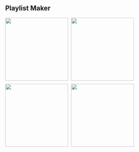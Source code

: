 ## Playlist Maker
<div style="display: flex; gap: 10px; flex-wrap: wrap;">
  <img src="https://github.com/user-attachments/assets/dffc6711-b9b0-48f4-93e8-e89361203b3e" width="200" style="height: auto"/>
  <img src="https://github.com/user-attachments/assets/95040f1a-85ff-430a-98e3-227ee4a9106e" width="200" style="height: auto"/>
  <img src="https://github.com/user-attachments/assets/94eff5cc-6274-4cbf-9417-2f2e09347a61" width="200" style="height: auto"/>
  <img src="https://github.com/user-attachments/assets/ef56f469-9c15-4556-b8c1-ffaa75cf6ced" width="200" style="height: auto"/>
</div>
